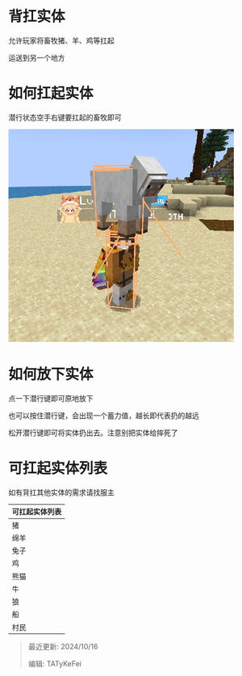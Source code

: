 # 背扛实体

允许玩家将畜牧猪、羊、鸡等扛起

运送到另一个地方

# 如何扛起实体

潜行状态空手右键要扛起的畜牧即可

<img src="./tips/carry/demo.jpg" />

# 如何放下实体

点一下潜行键即可原地放下

也可以按住潜行键，会出现一个蓄力值，越长即代表扔的越远

松开潜行键即可将实体扔出去。注意别把实体给摔死了

# 可扛起实体列表

如有背扛其他实体的需求请找服主

| 可扛起实体列表   |
| :---            |
| 猪              |
| 绵羊            |
| 兔子            |
| 鸡              |
| 熊猫            |
| 牛              |
| 狼              |
| 船              |
| 村民            |

> 最近更新: 2024/10/16
>
> 编辑: TATyKeFei